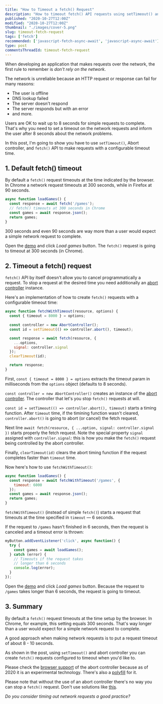 ```yaml
---
title: "How to Timeout a fetch() Request"
description: "How to timeout fetch() API requests using setTimeout() and abort controller."
published: "2020-10-27T12:00Z"
modified: "2020-10-27T12:00Z"
thumbnail: "./images/cover-5.png"
slug: timeout-fetch-request
tags: ['fetch']
recommended: ['javascript-fetch-async-await', 'javascript-async-await']
type: post
commentsThreadId: timeout-fetch-request
---
```


When developing an application that makes requests over the network, the first rule to remember is *don't rely on the network*.  

The network is unreliable because an HTTP request or response can fail for many reasons: 

* The user is offline
* DNS lookup failed
* The server doesn't respond
* The server responds but with an error
* and more.  

Users are OK to wait up to 8 seconds for simple requests to complete. That's why you need to set a timeout on the network requests and inform the user after 8 seconds about the network problems.  

In this post, I'm going to show you have to use `setTimeout()`, Abort controller, and `fetch()` API to make requests with a configurable timeout time.  

## 1. Default fetch() timeout

By default a `fetch()` request timeouts at the time indicated by the browser. In Chrome a network request timeouts at 300 seconds, while in Firefox at 90 seconds.  

```javascript
async function loadGames() {
  const response = await fetch('/games');
  // fetch() timeouts at 300 seconds in Chrome
  const games = await response.json();
  return games;
}
```

300 seconds and even 90 seconds are way more than a user would expect a simple network request to complete.  

Open the [demo](https://codesandbox.io/s/strange-merkle-xqs7n?file=/src/index.html:271-470) and click *Load games* button. The `fetch()` request is going to timeout at 300 seconds (in Chrome).  

## 2. Timeout a fetch() request

`fetch()` API by itself doesn't allow you to cancel programmatically a request. To stop a request at the desired time you need additionally an [abort controller](https://developer.mozilla.org/en-US/docs/Web/API/AbortController) instance.  

Here's an implementation of how to create `fetch()` requests with a configurable timeout time:

```javascript
async function fetchWithTimeout(resource, options) {
  const { timeout = 8000 } = options;
  
  const controller = new AbortController();
  const id = setTimeout(() => controller.abort(), timeout);

  const response = await fetch(resource, {
    ...options,
    signal: controller.signal  
  });
  clearTimeout(id);

  return response;
}
```

First, `const { timeout = 8000 } = options` extracts the timeout param in milliseconds from the `options` object (defaults to 8 seconds).   

`const controller = new AbortController()` creates an instance of the [abort controller](https://developer.mozilla.org/en-US/docs/Web/API/AbortController). The controller that let's you stop `fetch()` requests at will.  

`const id = setTimeout(() => controller.abort(), timeout)` starts a timing function. After `timeout` time, if the timining function wasn't cleared, `controller.abort()` is going to abort (or cancel) the fetch request.  

Next line `await fetch(resource, { ...option, signal: controller.signal })` starts properly the fetch request. Note the special property `signal` assigned with `controller.signal`: this is how you make the `fetch()` request being controlled by the abort controller.  

Finally, `clearTimeout(id)` clears the abort timing function if the request completes faster than `timeout` time.  

Now here's how to use `fetchWithTimeout()`:

```javascript
async function loadGames() {
  const response = await fetchWithTimeout('/games', {
    timeout: 6000
  });
  const games = await response.json();
  return games;
}
```

`fetchWithTimeout()` (instead of simple `fetch()`) starts a request that timeouts at the time specified in `timeout` &mdash; 6 seconds.

If the request to `/games` hasn't finished in 6 seconds, then the request is canceled and a timeout error is thrown:

```javascript
myButton.addEventListener('click', async function() {
  try {
    const games = await loadGames();
  } catch (error) {
    // Timeouts if the request takes
    // longer than 6 seconds
    console.log(error);
  }
});
```

Open the [demo](https://codesandbox.io/s/stoic-dust-cctin?file=/src/index.html:650-842) and click *Load games* button. Because the request to `/games` takes longer than 6 seconds, the request is going to timeout.  

## 3. Summary

By default a `fetch()` request timeouts at the time setup by the browser. In Chrome, for example, this setting equals 300 seconds. That's way longer than a user would expect for a simple network request to complete.  

A good approach when making network requests is to put a request timeout of about 8 - 10 seconds.  

As shown in the post, using `setTimeout()` and abort controller you can create `fetch()` requests configured to timeout when you'd like to.  

Please check the [browser support](https://caniuse.com/?search=abort%20controller) of the abort controller because as of 2020 it is an experimental technology. There's also a [polyfill](https://github.com/mo/abortcontroller-polyfill) for it.  

Please note that without the use of an abort controller there's no way you can stop a `fetch()` request. Don't use solutions like [this](https://stackoverflow.com/a/46946573/1894471).  

*Do you consider timing out network requests a good practice?*